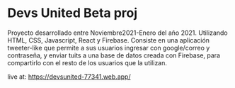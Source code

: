 # Devs United Beta proj

Proyecto desarrollado entre Noviembre2021-Enero del año 2021. Utilizando HTML, CSS, Javascript, React y Firebase.
Consiste en una aplicación tweeter-like que permite a sus usuarios ingresar con google/correo y contraseña, y enviar tuits a una base de datos creada con Firebase,
para compartirlo con el resto de los usuarios que la utilizan.

live at: https://devsunited-77341.web.app/

